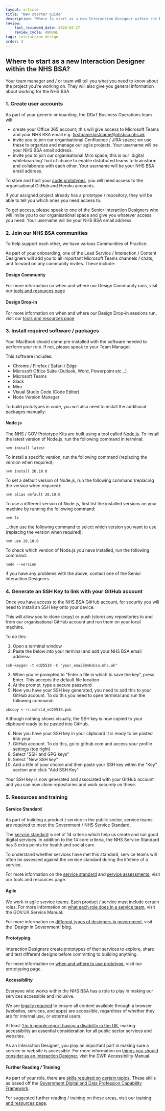 ```yaml
---
layout: article
title: "New starter guide"
description: "Where to start as a new Interaction Designer within the NHS BSA?"
review:
    last_reviewed_date: 2024-02-27
    review_cycle: ANNUAL
tags: interaction-design
order: 2
---
```


## Where to start as a new Interaction Designer within the NHS BSA? 

Your team manager and / or team will tell you what you need to know about the project you're working on. They will also give you general information about working for the NHS BSA.

### 1. Create user accounts 

As part of your generic onboarding, the DDaT Business Operations team will: 

* create your Office 365 account; this will give access to Microsoft Teams and your NHS BSA email e.g. firstname.lastname@nhsbsa.nhs.uk 
* invite you to join our organisational Confluence / JIRA space; we use these to organize and manage our agile projects. Your username will be your NHS BSA email address. 
* invite you to join our organisational Miro space; this is our 'digital whiteboarding' tool of choice to enable distributed teams to brainstorm and collaborate with each other. Your username will be your NHS BSA email address. 

To store and host your [code prototypes](../prototypes/#using-code-prototypes), you will need access to the organisational GitHub and Heroku accounts. 

If your assigned project already has a prototype / repository, they will be able to tell you which ones you need access to. 

To get access, please speak to one of the Senior Interaction Designers who will invite you to our organisational space and give you whatever access you need. Your username will be your NHS BSA email address. 

### 2. Join our NHS BSA communities 

To help support each other, we have various Communities of Practice. 

As part of your onboarding, one of the Lead Service / Interaction / Content Designers will add you to all important Microsoft Teams channels / chats, and forward on any community invites. These include: 

#### Design Community 

For more information on when and where our Design Community runs, visit our [tools and resources page](../../design-tools-resources/#design-community)

#### Design Drop-in

For more information on when and where our Design Drop-in sessions run, visit our [tools and resources page](../../design-tools-resources//#design-drop-in)

### 3. Install required software / packages 

Your MacBook should come pre-installed with the software needed to perform your role. If not, please speak to your Team Manager. 

This software includes: 

* Chrome / Firefox / Safari / Edge 
* Microsoft Office Suite (Outlook, Word, Powerpoint etc…) 
* Microsoft Teams 
* Slack 
* Miro 
* Visual Studio Code (Code Editor) 
* Node Version Manager 

To build prototypes in code, you will also need to install the additional packages manually: 

#### Node.js 

The NHS / GOV Prototype Kits are built using a tool called [Node.js](https://nodejs.org/en). To install the latest version of Node.js, run the following command in terminal: 
 
`nvm install latest`
 
To install a specific version, run the following command (replacing the version when required): 
 
`nvm install 20.10.0`
 
To set a default version of Node.js, run the following command (replacing the version when required): 
 
`nvm alias default 20.10.0`
 
To use a different version of Node.js, first list the installed versions on your machine by running the following command: 
 
`nvm ls`
 
…then use the following command to select which version you want to use (replacing the version when required): 
 
`nvm use 20.10.0`

To check which version of Node.js you have installed, run the following command: 

`node --version` 

If you have any problems with the above, contact one of the Senior Interaction Designers. 

### 4. Generate an SSH Key to link with your GitHub account 

Once you have access to the NHS BSA GitHub account, for security you will need to install an SSH key onto your device. 

This will allow you to clone (copy) or push (store) any repositories to and from our organisational GitHub account and run them on your local machine. 

To do this: 

1. Open a terminal window 
2. Paste the below into your terminal and add your NHS BSA email address: 
 
`ssh-keygen -t ed25519 -C "your_email@nhsbsa.nhs.uk"`
 
3. When you're prompted to "Enter a file in which to save the key", press Enter. This accepts the default file location 
4. At the prompt, type a secure password 
5. Now you have your SSH key generated, you need to add this to your GitHub account. To do this you need to open terminal and run the following command: 
 
`pbcopy < ~/.ssh/id_ed25519.pub`
 
Although nothing shows visually, the SSH key is now copied to your clipboard ready to be pasted into GitHub. 

6. Now you have your SSH key in your clipboard it is ready to be pasted into your 
7. GitHub account. To do this, go to github.com and access your profile settings (top right)
8. Select "SSH and GPG keys" 
9. Select "New SSH key" 
10. Add a title of your choice and then paste your SSH key within the "Key" section and click "Add SSH Key" 

Your SSH key is now generated and associated with your GitHub account and you can now clone repositories and work securely on these. 

### 5. Resources and training 

#### Service Standard 

As part of building a product / service in the public sector, service teams are required to meet the Government / NHS Service Standard. 

The [service standard](https://service-manual.nhs.uk/standards-and-technology/service-standard) is set of 14 criteria which help us create and run good digital services. In addition to the 14 core criteria, the NHS Service Standard has 3 extra points for health and social care. 

To understand whether services have met this standard, service teams will often be assessed against the service standard during the lifetime of a service. 

For more information on the [service standard](../../design-tools-resources/#service-standards) and [service assessments](../../design-tools-resources/#service-assessments), visit our tools and resources page. 

#### Agile 

We work in agile service teams. Each product / service must include certain roles. For more information on [what each role does in a service team](https://www.gov.uk/service-manual/the-team/what-each-role-does-in-service-team), visit the GOV.UK Service Manual. 

For more information on [different types of designers in government](https://designnotes.blog.gov.uk/2016/04/22/the-different-types-of-design-in-government/), visit the 'Design in Government' blog. 

#### Prototyping 

Interaction Designers create prototypes of their services to explore, share and test different designs before committing to building anything. 

For more information on [when and where to use prototype](../prototypes/), visit our prototyping page. 

#### Accessibility 

Everyone who works within the NHS BSA has a role to play in making our services accessible and inclusive.  

We are [legally required](https://www.gov.uk/guidance/accessibility-requirements-for-public-sector-websites-and-apps) to ensure all content available through a browser (websites, services, and apps) are accessible, regardless of whether they are for internal use, or external users. 

At least [1 in 5 people report having a disability in the UK](https://www.scope.org.uk/media/disability-facts-figures/), making accessibility an essential consideration for all public sector services and websites. 

As an Interaction Designer, you play an important part in making sure a service or website is accessible. For more information on [things you should consider as an Interaction Designer](https://accessibility-manual.dwp.gov.uk/guidance-for-your-job-role/interaction-designer), visit the DWP Accessibility Manual. 

#### Further Reading / Training 

As part of your role, there are [skills required on certain topics](../about-role/#skills-matrix). These skills as based off the [Government Digital and Data Profession Capability Framework](https://ddat-capability-framework.service.gov.uk/interaction-designer.html). 

For suggested further reading / training on these areas, visit our [training and resources page](../training-resources). 